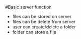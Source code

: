 #Basic server function

 - files can be stored on server
 - files can be delete from server
 - user can create/delete a folder
 - folder can store a file
 
